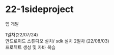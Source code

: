 # 22-1sideproject
앱 개발 <br/>

1일차(22/07/24) <br/>
안드로이드 스튜디오 설치/ sdk 설치
 2일차 (22/08/03) <br/>
프로젝트 생성 및 자바 복습
